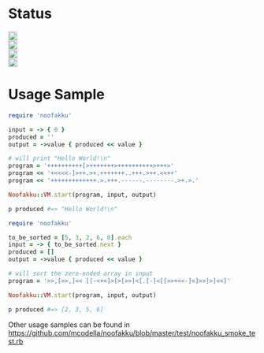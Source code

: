 Status
======
<a href="http://badge.fury.io/rb/noofakku"><img src="https://badge.fury.io/rb/noofakku@2x.png" alt="Gem Version" height='18'></a>
<br/>
<a href="https://travis-ci.org/mcodella/noofakku"><img src="https://travis-ci.org/mcodella/noofakku.png?branch=master" alt="Travis-CI Status" height='18'></a>
<br/>
<a href="https://codeclimate.com/github/mcodella/noofakku"><img src="https://codeclimate.com/github/mcodella/noofakku.png"  height='18'/></a>
<br/>
<a href='https://coveralls.io/r/mcodella/noofakku'><img src='https://coveralls.io/repos/mcodella/noofakku/badge.png' alt='Coverage Status' height='18'/></a>

Usage Sample
============

```ruby
require 'noofakku'

input = -> { 0 }
produced = ''
output = ->value { produced << value }

# will print "Hello World!\n"
program = '++++++++++[>+++++++>++++++++++>+++>'
program << '+<<<<-]>++.>+.+++++++..+++.>++.<<++'
program << '+++++++++++++.>.+++.------.--------.>+.>.'

Noofakku::VM.start(program, input, output)

p produced #=> "Hello World!\n"
```

```ruby
require 'noofakku'

to_be_sorted = [5, 3, 2, 6, 0].each
input = -> { to_be_sorted.next }
produced = []
output = ->value { produced << value }

# will sort the zero-ended array in input
program = '>>,[>>,]<< [[-<+<]>[>[>>]<[.[-]<[[>>+<<-]<]>>]>]<<]'

Noofakku::VM.start(program, input, output)

p produced #=> [2, 3, 5, 6]
```

Other usage samples can be found in https://github.com/mcodella/noofakku/blob/master/test/noofakku_smoke_test.rb
